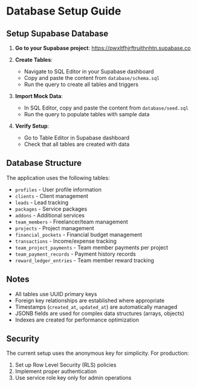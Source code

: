 
# Database Setup Guide

## Setup Supabase Database

1. **Go to your Supabase project**: https://pwxltfhjrftruithnhtn.supabase.co

2. **Create Tables**: 
   - Navigate to SQL Editor in your Supabase dashboard
   - Copy and paste the content from `database/schema.sql`
   - Run the query to create all tables and triggers

3. **Import Mock Data**:
   - In SQL Editor, copy and paste the content from `database/seed.sql`
   - Run the query to populate tables with sample data

4. **Verify Setup**:
   - Go to Table Editor in Supabase dashboard
   - Check that all tables are created with data

## Database Structure

The application uses the following tables:
- `profiles` - User profile information
- `clients` - Client management
- `leads` - Lead tracking
- `packages` - Service packages
- `addons` - Additional services
- `team_members` - Freelancer/team management
- `projects` - Project management
- `financial_pockets` - Financial budget management
- `transactions` - Income/expense tracking
- `team_project_payments` - Team member payments per project
- `team_payment_records` - Payment history records
- `reward_ledger_entries` - Team member reward tracking

## Notes

- All tables use UUID primary keys
- Foreign key relationships are established where appropriate
- Timestamps (`created_at`, `updated_at`) are automatically managed
- JSONB fields are used for complex data structures (arrays, objects)
- Indexes are created for performance optimization

## Security

The current setup uses the anonymous key for simplicity. For production:
1. Set up Row Level Security (RLS) policies
2. Implement proper authentication
3. Use service role key only for admin operations
